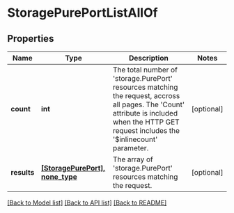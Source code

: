 # StoragePurePortListAllOf

## Properties
Name | Type | Description | Notes
------------ | ------------- | ------------- | -------------
**count** | **int** | The total number of &#39;storage.PurePort&#39; resources matching the request, accross all pages. The &#39;Count&#39; attribute is included when the HTTP GET request includes the &#39;$inlinecount&#39; parameter. | [optional] 
**results** | [**[StoragePurePort], none_type**](StoragePurePort.md) | The array of &#39;storage.PurePort&#39; resources matching the request. | [optional] 

[[Back to Model list]](../README.md#documentation-for-models) [[Back to API list]](../README.md#documentation-for-api-endpoints) [[Back to README]](../README.md)


